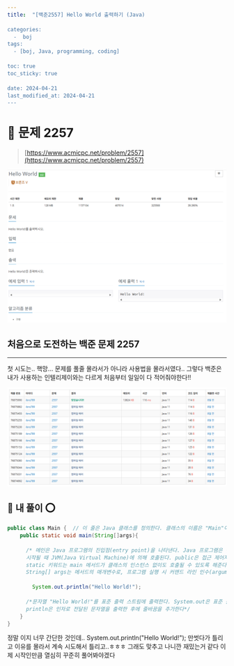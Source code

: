 ```yaml
---
title:  "[백준2557] Hello World 출력하기 (Java)

categories:
  -  boj
tags:
  - [boj, Java, programming, coding]

toc: true
toc_sticky: true

date: 2024-04-21
last_modified_at: 2024-04-21
---
```


# 🚀 문제 2257

> [https://www.acmicpc.net/problem/2557](https://www.acmicpc.net/problem/2557)

![백준2257](/assets/images/boj2257.png)

## 처음으로 도전하는 백준 문제 2257

---

첫 시도는.. 핵망... 문제를 풀줄 몰라서가 아니라 사용법을 몰라서였다..
그렇다 백준은 내가 사용하는 인텔리제이와는 다르게 처음부터 일일이 다 적어줘야한다!!

![백준2257_1](/assets/images/boj2257_1.png)

## 🚀 내 풀이 ⭕

```java
public class Main {  // 이 줄은 Java 클래스를 정의한다. 클래스의 이름은 "Main"이며, 파일명과 동일해야 한다. 클래스 이름은 대소문자를 구분하고,  클래스는 중괄호 {}로 둘러싸여 있다.
    public static void main(String[]args){
       
      /* 메인은 Java 프로그램의 진입점(entry point)을 나타낸다. Java 프로그램은 반드시 main 메서드로부터 시작해야 하고, main 메서드는 프로그램이 
      시작될 때 JVM(Java Virtual Machine)에 의해 호출된다. public은 접근 제어자로, main 메서드가 어디서든 접근할 수 있도록 한다. 
      static 키워드는 main 메서드가 클래스의 인스턴스 없이도 호출될 수 있도록 해준다. void는 main 메서드가 반환값이 없음을 나타낸다. 
      String[] args는 메서드의 매개변수로, 프로그램 실행 시 커맨드 라인 인수(arguments)를 전달할 수 있다*/
      
        System.out.println("Hello World!");

      /*문자열 "Hello World!"를 표준 출력 스트림에 출력한다. System.out은 표준 출력 스트림을 나타내며, 
      println은 인자로 전달된 문자열을 출력한 후에 줄바꿈을 추가한다*/
    }
}
```
정말 이지 너무 간단한 것인데.. System.out.println("Hello World!"); 만썻다가 틀리고
이유를 몰라서 계속 시도해서 틀리고..ㅎㅎㅎ
그래도 맞추고 나니깐 재밌는거 같다
이제 시작인만큼 열심히 꾸준히 풀어봐야겠다
